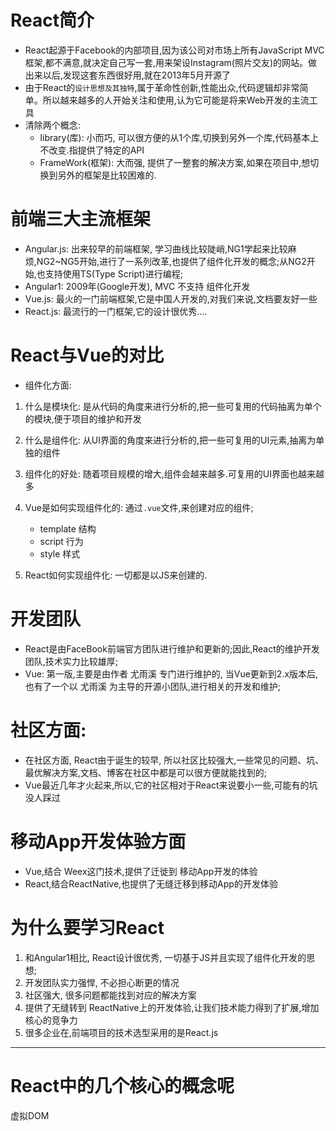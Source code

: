 # React简介
- React起源于Facebook的内部项目,因为该公司对市场上所有JavaScript MVC框架,都不满意,就决定自己写一套,用来架设Instagram(照片交友)的网站。做出来以后,发现这套东西很好用,就在2013年5月开源了
- 由于React的`设计思想及其独特`,属于革命性创新,性能出众,代码逻辑却非常简单。所以越来越多的人开始关注和使用,认为它可能是将来Web开发的主流工具
- 清除两个概念:
  - library(库): 小而巧, 可以很方便的从1个库,切换到另外一个库,代码基本上不改变.指提供了特定的API
  - FrameWork(框架): 大而强, 提供了一整套的解决方案,如果在项目中,想切换到另外的框架是比较困难的.

# 前端三大主流框架
- Angular.js: 出来较早的前端框架, 学习曲线比较陡峭,NG1学起来比较麻烦,NG2~NG5开始,进行了一系列改革,也提供了组件化开发的概念;从NG2开始,也支持使用TS(Type Script)进行编程;
- Angular1: 2009年(Google开发), MVC 不支持 组件化开发
- Vue.js: 最火的一门前端框架,它是中国人开发的,对我们来说,文档要友好一些
- React.js: 最流行的一门框架,它的设计很优秀....

# React与Vue的对比
- 组件化方面:
1. 什么是模块化: 是从代码的角度来进行分析的,把一些可复用的代码抽离为单个的模块,便于项目的维护和开发
2. 什么是组件化: 从UI界面的角度来进行分析的,把一些可复用的UI元素,抽离为单独的组件
3. 组件化的好处: 随着项目规模的增大,组件会越来越多.可复用的UI界面也越来越多
4. Vue是如何实现组件化的: 通过`.vue`文件,来创建对应的组件;
   - template 结构
   - script 行为
   - style 样式

   [注]: webpack会编译`.vue`文件,形成组件.
5. React如何实现组件化: 一切都是以JS来创建的.


# 开发团队
- React是由FaceBook前端官方团队进行维护和更新的;因此,React的维护开发团队,技术实力比较雄厚;
- Vue: 第一版,主要是由作者 尤雨溪 专门进行维护的, 当Vue更新到2.x版本后,也有了一个以 尤雨溪 为主导的开源小团队,进行相关的开发和维护;

# 社区方面:
- 在社区方面, React由于诞生的较早, 所以社区比较强大,一些常见的问题、坑、最优解决方案,文档、博客在社区中都是可以很方便就能找到的;
- Vue最近几年才火起来,所以,它的社区相对于React来说要小一些,可能有的坑没人踩过

# 移动App开发体验方面
- Vue,结合 Weex这门技术,提供了迁徙到 移动App开发的体验
- React,结合ReactNative,也提供了无缝迁移到移动App的开发体验

# 为什么要学习React
1. 和Angular1相比, React设计很优秀, 一切基于JS并且实现了组件化开发的思想;
2. 开发团队实力强悍, 不必担心断更的情况
3. 社区强大, 很多问题都能找到对应的解决方案
4. 提供了无缝转到 ReactNative上的开发体验,让我们技术能力得到了扩展,增加核心的竞争力
5. 很多企业在,前端项目的技术选型采用的是React.js

***
# React中的几个核心的概念呢
虚拟DOM
